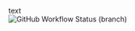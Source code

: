 text  
![GitHub Workflow Status (branch)](https://img.shields.io/github/actions/workflow/status/Kaelin-Walford/GroupProject/main.yml?branch=feature/mongo-intergration)
